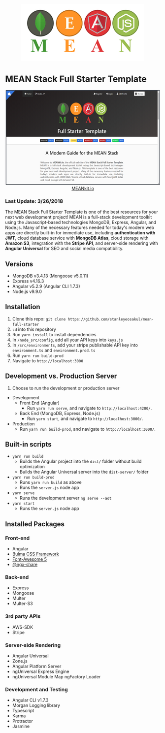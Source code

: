 <p align="center">
    <img width="400" height="185" src="./src/assets/images/logos/mean.png">
</p>

# MEAN Stack Full Starter Template

<p align="center">
    <img width="500" height="308" src="./src/assets/images/homepage.png"><br>
    <a href="https://www.meankit.io" target="_blank">MEANkit.io</a>
</p>

### Last Update: 3/26/2018
The MEAN Stack Full Starter Template is one of the best resources for your next web development project!  MEAN is a full-stack development toolkit using the Javascript-based technologies MongoDB, Express, Angular, and Node.js.  Many of the necessary features needed for today's modern web apps are directly built-in for immediate use, including **authentication with JWT**, cloud database service with **MongoDB Atlas**, cloud storage with **Amazon S3**, integration with the **Stripe API**, and server-side rendering with **Angular Universal** for SEO and social media compatibility.

## Versions
* MongoDB v3.4.13 (Mongoose v5.0.11)
* Express v4.16.3
* Angular v5.2.9 (Angular CLI 1.7.3)
* Node.js v9.9.0

## Installation
1. Clone this repo: `git clone https://github.com/stanleyeosakul/mean-full-starter`
1. `cd` into this repository
1. Run `yarn install` to install dependencies
1. In `/node_src/config`, add all your API keys into `keys.js`
1. In `/src/environments`, add your stripe publishable API key into `environment.ts` and `environment.prod.ts`
1. Run `yarn run build-prod`
1. Navigate to `http://localhost:3000`

## Development vs. Production Server
1. Choose to run the development or production server
  * Development
    * Front End (Angular)
      * Run `yarn run serve`, and navigate to `http://localhost:4200/`. 
    * Back End (MongoDB, Express, Node.js)
      * Run `yarn start`, and navigate to `http://localhost:3000/`.
  * Production
    * Run `yarn run build-prod`, and navigate to `http://localhost:3000/`.

## Built-in scripts
* `yarn run build`
  * Builds the Angular project into the `dist/` folder without build optimization
  * Builds the Angular Universal server into the `dist-server/` folder
* `yarn run build-prod`
  * Runs `yarn run build` as above
  * Runs the `server.js` node app
* `yarn serve`
  * Runs the development server `ng serve --aot`
* `yarn start`
  * Runs the `server.js` node app

## Installed Packages
### Front-end
* Angular
* [Bulma CSS Framework](https://bulma.io/)
* [Font-Awesome 5](https://fontawesome.com/)
* [@ngx-share](https://murhafsousli.github.io/ngx-sharebuttons)

### Back-end
* Express
* Mongoose
* Multer
* Multer-S3

### 3rd party APIs
* AWS-SDK
* Stripe

### Server-side Rendering
* Angular Universal
* Zone.js
* Angular Platform Server
* ngUniversal Express Engine
* ngUniversal Module Map ngFactory Loader

### Development and Testing
* Angular CLI v1.7.3
* Morgan Logging library
* Typescript
* Karma
* Protractor
* Jasmine
